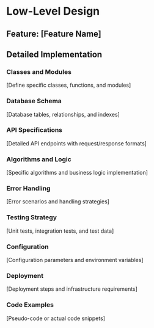 # Low-Level Design

## Feature: [Feature Name]

## Detailed Implementation

### Classes and Modules
[Define specific classes, functions, and modules]

### Database Schema
[Database tables, relationships, and indexes]

### API Specifications
[Detailed API endpoints with request/response formats]

### Algorithms and Logic
[Specific algorithms and business logic implementation]

### Error Handling
[Error scenarios and handling strategies]

### Testing Strategy
[Unit tests, integration tests, and test data]

### Configuration
[Configuration parameters and environment variables]

### Deployment
[Deployment steps and infrastructure requirements]

### Code Examples
[Pseudo-code or actual code snippets]
